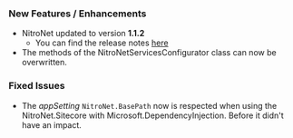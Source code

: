 ### New Features / Enhancements
- NitroNet updated to version **1.1.2**
	- You can find the release notes [here](https://github.com/merkle-open/NitroNet/releases/tag/1.1.2)
- The methods of the NitroNetServicesConfigurator class can now be overwritten.

### Fixed Issues
- The *appSetting* `NitroNet.BasePath` now is respected when using the NitroNet.Sitecore with Microsoft.DependencyInjection. Before it didn't have an impact.